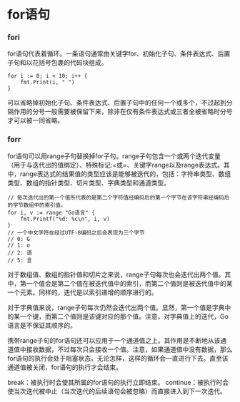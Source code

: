 # for语句


### fori
for语句代表着循环。一条语句通常由关键字for、初始化子句、条件表达式、后置子句和以花括号包裹的代码块组成。
```
for i := 0; i < 10; i++ {
    fmt.Print(i, " ")
}  
```
可以省略掉初始化子句、条件表达式、后置子句中的任何一个或多个，不过起到分隔作用的分号一般需要被保留下来，除非在仅有条件表达式或三者全被省略时分号才可以被一同省略。



### forr
for语句可以用range子句替换掉for子句。range子句包含一个或两个迭代变量（用于与迭代出的值绑定）、特殊标记:=或=、关键字range以及range表达式。其中，range表达式的结果值的类型应该是能够被迭代的，包括：字符串类型、数组类型、数组的指针类型、切片类型、字典类型和通道类型。
```
// 每次迭代出的第一个值所代表的是第二个字符值经编码后的第一个字节在该字符串经编码后的字节数组中的索引值。
for i, v := range "Go语言" {
    fmt.Printf("%d: %c\n", i, v)
}
// 一个中文字符在经过UTF-8编码之后会表现为三个字节
// 0: G
// 1: o
// 2: 语
// 5: 言 
```

对于数组值、数组的指针值和切片之来说，range子句每次也会迭代出两个值。其中，第一个值会是第二个值在被迭代值中的索引，而第二个值则是被迭代值中的某一个元素。同样的，迭代是以索引递增的顺序进行的。

对于字典值来说，range子句每次仍然会迭代出两个值。显然，第一个值是字典中的某一个键，而第二个值则是该键对应的那个值。注意，对字典值上的迭代，Go语言是不保证其顺序的。

携带range子句的for语句还可以应用于一个通道值之上。其作用是不断地从该通道值中接收数据，不过每次只会接收一个值。注意，如果通道值中没有数据，那么for语句的执行会处于阻塞状态。无论怎样，这样的循环会一直进行下去。直至该通道值被关闭，for语句的执行才会结束。


break：被执行时会使其所属的for语句的执行立即结束。
continue：被执行时会使当次迭代被中止（当次迭代的后续语句会被忽略）而直接进入到下一次迭代。























